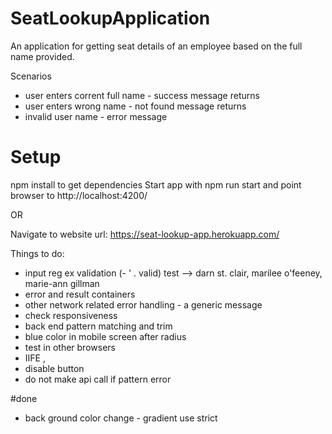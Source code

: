 # SeatLookupApplication
 An application for getting seat details of an employee based on the full name provided.

Scenarios 
- user enters corrent full name - success message returns 
- user enters wrong name - not found message returns
- invalid user name - error message 


# Setup
npm install to get dependencies
Start app with npm run start and point browser to http://localhost:4200/

OR

Navigate to website url: https://seat-lookup-app.herokuapp.com/


Things to do: 
- input reg ex validation (- ' . valid) 
test --> darn st. clair, marilee o'feeney, marie-ann gillman 
- error and result containers
- other network related error handling - a generic message
- check responsiveness
- back end pattern matching and trim
- blue color in mobile screen after radius 
- test in other browsers
- IIFE ,
- disable button 
- do not make api call if pattern error 

#done 
- back ground color change - gradient 
 use strict
